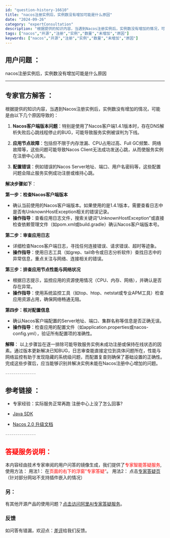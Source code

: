 ```yaml
---
id: "question-history-16610"
title: "nacos注册实例后，实例数没有增加可能是什么原因"
date: "2024-09-26"
category: "expertConsultation"
description: "根据提供的知识内容，当遇到Nacos注册实例后，实例数没有增加的情况，可能是由以下几个原因导致的：1. **Nacos客户端版本问题**：特别是使用了Nacos客户端1.4.1版本时，存在DNS解析失败后心跳线程停止的BUG，可能导致服务实例被误判为下线。2. **应用节点故障**：包括但不限于内存"
tags: ["nacos","开源","注册","实例","数量","未增加","原因"]
keywords: ["nacos","开源","注册","实例","数量","未增加","原因"]
---
```


## 用户问题 ： 
 nacos注册实例后，实例数没有增加可能是什么原因  

---------------
## 专家官方解答 ：

根据提供的知识内容，当遇到Nacos注册实例后，实例数没有增加的情况，可能是由以下几个原因导致的：

1. **Nacos客户端版本问题**：特别是使用了Nacos客户端1.4.1版本时，存在DNS解析失败后心跳线程停止的BUG，可能导致服务实例被误判为下线。

2. **应用节点故障**：包括但不限于内存泄漏、CPU占用过高、Full GC频繁、网络故障等，这些问题可能导致Nacos Client无法成功发送心跳，从而使服务实例在注册中心消失。

3. **配置错误**：例如错误的Nacos Server地址、端口、用户名密码等，这些配置问题会阻止服务实例成功注册或维持心跳。

**解决步骤如下**：

**第一步：检查Nacos客户端版本**
- 确认当前使用的Nacos客户端版本。如果使用的是1.4.1版本，需要查看日志中是否有UnknownHostException相关的错误记录。
- **操作指导**：查看应用日志文件，搜索关键词“UnknownHostException”或直接检查依赖管理文件（如pom.xml或build.gradle）确认Nacos客户端版本号。

**第二步：审查应用日志**
- 详细检查Nacos客户端日志，寻找任何连接错误、请求错误、超时等迹象。
- **操作指导**：使用日志工具（如grep、tail命令或日志分析软件）查找日志中的异常信息，重点关注与网络、连接相关的错误。

**第三步：排查应用节点性能与网络状况**
- 根据日志提示，监控应用的资源使用情况（CPU、内存、网络），并确认是否存在异常。
- **操作指导**：使用系统监控工具（如top、htop、netstat或专业APM工具）检查应用资源占用，确保网络畅通无阻。

**第四步：核对配置信息**
- 确认Nacos客户端配置的Server地址、端口、集群名称等信息是否正确无误。
- **操作指导**：检查应用的配置文件（如application.properties或nacos-config.yml），验证所有配置项的准确性。

**解释**：
以上步骤旨在逐一排除可能导致服务实例未成功注册或保持在线状态的因素。通过版本更新解决已知BUG，日志审查能直接定位到具体问题所在，性能与网络监控有助于发现隐藏的系统级问题，而配置复查则确保了基础设置的正确性。完成这些步骤后，应当能够识别并解决实例未能在Nacos注册中心增加的问题。


<font color="#949494">---------------</font> 


## 参考链接 ：

* 专家经验：实际服务正常再跑 注册中心上没了怎么回事? 
 
 * [Java SDK](https://nacos.io/docs/latest/guide/user/sdk)
 
 * [Nacos 2.0 升级文档](https://nacos.io/docs/latest/upgrading/200-upgrading)


 <font color="#949494">---------------</font> 
 


## <font color="#FF0000">答疑服务说明：</font> 

本内容经由技术专家审阅的用户问答的镜像生成，我们提供了<font color="#FF0000">专家智能答疑服务</font>,使用方法：
用法1： 在<font color="#FF0000">页面的右下的浮窗”专家答疑“</font>。
用法2： 点击[专家答疑页](https://answer.opensource.alibaba.com/docs/intro)（针对部分网站不支持插件嵌入的情况）
### 另：


有其他开源产品的使用问题？[点击访问阿里AI专家答疑服务](https://answer.opensource.alibaba.com/docs/intro)。
### 反馈
如问答有错漏，欢迎点：[差评](https://ai.nacos.io/user/feedbackByEnhancerGradePOJOID?enhancerGradePOJOId=16617)给我们反馈。
